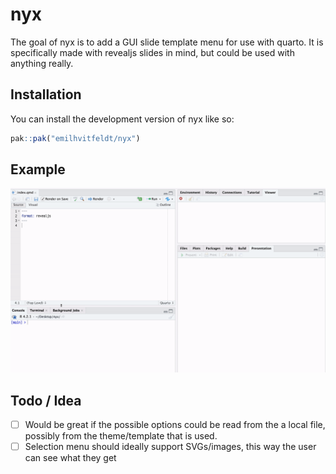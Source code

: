 
# nyx

<!-- badges: start -->
<!-- badges: end -->

The goal of nyx is to add a GUI slide template menu for use with quarto. It is specifically made with revealjs slides in mind, but could be used with anything really.

## Installation

You can install the development version of nyx like so:

``` r
pak::pak("emilhvitfeldt/nyx")
```

## Example

![](nyx-demo.gif)

## Todo / Idea

- [ ] Would be great if the possible options could be read from the a local file, possibly from the theme/template that is used.
- [ ] Selection menu should ideally support SVGs/images, this way the user can see what they get
